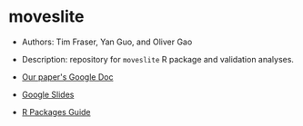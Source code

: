 # moveslite

- Authors: Tim Fraser, Yan Guo, and Oliver Gao
- Description: repository for `moveslite` R package and validation analyses.

- [Our paper's Google Doc](https://docs.google.com/document/d/1_BoWuk7iNKHp_mEChzfh_IDNt-jN6pp_MtpL5cE22EM/edit?usp=sharing)

- [Google Slides](https://docs.google.com/presentation/d/1vou61QQLnUnoZsAcCo0hOjLhD9uJxFRa4l3lDEbvuRA/edit?usp=sharing)

- [R Packages Guide](https://r-pkgs.org/)

